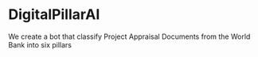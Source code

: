 # DigitalPillarAI
We create a bot that classify Project Appraisal Documents from the World Bank into six pillars
